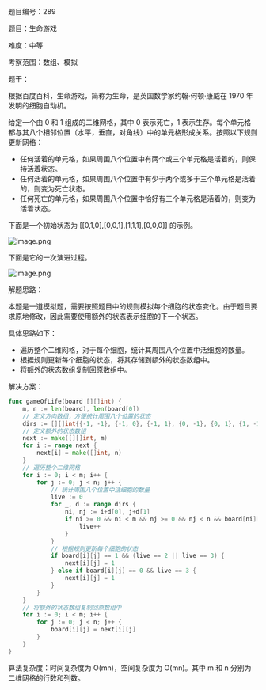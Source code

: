 题目编号：289

题目：生命游戏

难度：中等

考察范围：数组、模拟

题干：

根据百度百科，生命游戏，简称为生命，是英国数学家约翰·何顿·康威在 1970 年发明的细胞自动机。

给定一个由 0 和 1 组成的二维网格，其中 0 表示死亡，1 表示生存。每个单元格都与其八个相邻位置（水平，垂直，对角线）中的单元格形成关系。按照以下规则更新网格：

- 任何活着的单元格，如果周围八个位置中有两个或三个单元格是活着的，则保持活着状态。
- 任何活着的单元格，如果周围八个位置中有少于两个或多于三个单元格是活着的，则变为死亡状态。
- 任何死亡的单元格，如果周围八个位置中恰好有三个单元格是活着的，则变为活着状态。

下面是一个初始状态为 [[0,1,0],[0,0,1],[1,1,1],[0,0,0]] 的示例。

![image.png](https://pic.leetcode-cn.com/1626929475-WhJZJv-image.png)

下面是它的一次演进过程。

![image.png](https://pic.leetcode-cn.com/1626929485-NNJZJv-image.png)

解题思路：

本题是一道模拟题，需要按照题目中的规则模拟每个细胞的状态变化。由于题目要求原地修改，因此需要使用额外的状态表示细胞的下一个状态。

具体思路如下：

- 遍历整个二维网格，对于每个细胞，统计其周围八个位置中活细胞的数量。
- 根据规则更新每个细胞的状态，将其存储到额外的状态数组中。
- 将额外的状态数组复制回原数组中。

解决方案：

```go
func gameOfLife(board [][]int) {
    m, n := len(board), len(board[0])
    // 定义方向数组，方便统计周围八个位置的状态
    dirs := [][]int{{-1, -1}, {-1, 0}, {-1, 1}, {0, -1}, {0, 1}, {1, -1}, {1, 0}, {1, 1}}
    // 定义额外的状态数组
    next := make([][]int, m)
    for i := range next {
        next[i] = make([]int, n)
    }
    // 遍历整个二维网格
    for i := 0; i < m; i++ {
        for j := 0; j < n; j++ {
            // 统计周围八个位置中活细胞的数量
            live := 0
            for _, d := range dirs {
                ni, nj := i+d[0], j+d[1]
                if ni >= 0 && ni < m && nj >= 0 && nj < n && board[ni][nj] == 1 {
                    live++
                }
            }
            // 根据规则更新每个细胞的状态
            if board[i][j] == 1 && (live == 2 || live == 3) {
                next[i][j] = 1
            } else if board[i][j] == 0 && live == 3 {
                next[i][j] = 1
            }
        }
    }
    // 将额外的状态数组复制回原数组中
    for i := 0; i < m; i++ {
        for j := 0; j < n; j++ {
            board[i][j] = next[i][j]
        }
    }
}
```

算法复杂度：时间复杂度为 O(mn)，空间复杂度为 O(mn)。其中 m 和 n 分别为二维网格的行数和列数。